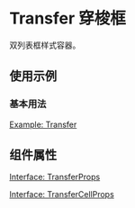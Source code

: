 # Transfer 穿梭框

双列表框样式容器。

## 使用示例

### 基本用法

[Example: Transfer](./_example/TransferExample.jsx)

## 组件属性

[Interface: TransferProps](./Transfer.tsx)

[Interface: TransferCellProps](./Transfer.tsx)
